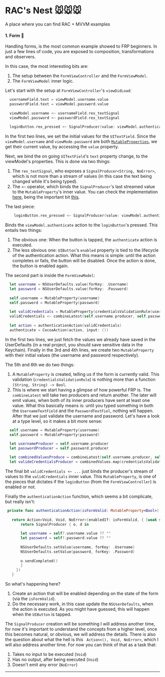 # RAC's Nest 🐭🐭🐭

A place where you can find RAC + MVVM examples

#### 1. Form 🐥

Handling forms, is the most common example showed to FRP beginners. In just a few lines of code, you are exposed to composition, transformations and observers. 

In this case, the most interesting bits are:

1. The setup between the `FormViewController` and the `FormViewModel`.
2. The `FormViewModel` inner logic. 

Let's start with the setup at `FormViewController`'s `viewDidLoad`:

```swift
  usernameField.text = viewModel.username.value                             
  passwordField.text = viewModel.password.value                             
    
  viewModel.username <~ usernameField.rex_textSignal                        
  viewModel.password <~ passwordField.rex_textSignal                        
    
  loginButton.rex_pressed <~ SignalProducer(value: viewModel.authenticate)
```
In the first two lines, we set the initial values for the `UITextField`. Since the `viewModel.username` and `viewMode.password` are both [`MutableProperties`](https://github.com/ReactiveCocoa/ReactiveCocoa/blob/f77534c77434f2112ce663f998c71ab1098335b2/ReactiveCocoa/Swift/Property.swift#L88#L172), we get their current value, by accessing the `value` property.

Next, we bind the on going `UITextField`'s `text` property change, to the viewModel's properties. This is done via two things:

1. The `rex_textSignal`, who exposes a `SignalProducer<String, NoError>`, which is not more than a stream of values (in this case the text being changed while it's being typed). 
2. The `<~` operator, which binds the `SignalProducer`'s last streamed value to the `MutableProperty`'s inner value. You can check the implementation [here](https://github.com/ReactiveCocoa/ReactiveCocoa/blob/f77534c77434f2112ce663f998c71ab1098335b2/ReactiveCocoa/Swift/Property.swift#L279#L292), being the important bit [this](https://github.com/ReactiveCocoa/ReactiveCocoa/blob/f77534c77434f2112ce663f998c71ab1098335b2/ReactiveCocoa/Swift/Property.swift#L260#L261).

The last piece:

```swift
    loginButton.rex_pressed <~ SignalProducer(value: viewModel.authenticate)
```

Binds the `viewModel.authenticate` action to the `loginButton`'s pressed. This entails two things:

1. The obvious one: When the button is tapped, the `authenticate` action is executed.
2. The less obvious one: `UIButton`'s `enabled` property is tied to the lifecycle of the authentication action. What this means is simple: until the action completes or fails, the button will be disabled. Once the action is done, the button is enabled again.

The second part is inside the `FormViewModel`:

```swift
  let username = NSUserDefaults.value(forKey: .Username)
  let password = NSUserDefaults.value(forKey: .Password)
  
  self.username = MutableProperty(username)
  self.password = MutableProperty(password)
  
  let validCredentials = MutableProperty(credentialsValidationRule(username, password))
  validCredentials <~ combineLatest(self.username.producer, self.password.producer).map(credentialsValidationRule)
  
  let action = authenticationAction(validCredentials)
  authenticate = CocoaAction(action, input: ())
```

In the first two lines, we just fetch the values we already have saved in the UserDefaults (in a real project, you should save sensitive data in the Keychain). Finally in the 3rd and 4th lines, we create two `MutableProperty` with their initial values (the username and password respectively).

The 5th and 6th we do two things:

1. A `MutableProperty` is created, telling us if the form is currently valid. This validation (`credentialsValidationRule`) is nothing more than a function `(String, String) -> Bool`. 
2. This is where we start having a glimpse of how powerful FRP is. The `combineLatest` will take two producers and return another. The later will emit values, when both of its inner producers have sent at least one value. What this basically means is: until you typed something in both the `UsernameTextField` and the `PasswordTextFiel`, nothing will happen. After that we just validate the username and password. Let's have a look at a type level, so it makes a bit more sense:

```swift
  self.username = MutableProperty(username)                                                  // MutableProperty<String, NoError>
  self.password = MutableProperty(password)                                                  // MutableProperty<String, NoError>
  
  let usernameProducer = self.username.producer                                              // SignalProducer<String, NoError>
  let passwordProducer = self.password.producer                                              // SignalProducer<String, NoError>

  let combinedValuesProduce = combineLatest(self.username.producer, self.password.producer)  // SignalProducer<(String, String), NoError>
  let valideCredentialsProducer = combinedValues.map(credentialsValidationRule)              // SignalProducer<Bool, NoError>
 ``` 
 
 The final bit `validCredentials <~ ...` just binds the producer's stream of values to the `validCredentials` inner value. This `MutableProperty`, is one of the pieces that dictates if the `loginButton` (from the `FormViewController`) is enabled or not.
 
 Finally the `authenticationAction` function, which seems a bit complicate, but really isn't:
 
 ```swift
  private func authenticationAction(isFormValid: MutableProperty<Bool>) -> Action<Void, Void, NoError> {
    
    return Action<Void, Void, NoError>(enabledIf: isFormValid, { [weak self] _ in
        return SignalProducer { o, d in
    
        let username = self?.username.value ?? ""
        let password = self?.password.value ?? ""
    
        NSUserDefaults.setValue(username, forKey: .Username)
        NSUserDefaults.setValue(password, forKey: .Password)
    
        o.sendCompleted()
        }
      })
    }
```

So what's happening here?

1. Create an action that will be enabled depending on the state of the form (via the `isFormValid`). 
2. Do the necessary work, in this case update the `NSUserDefaults`, when the action is executed. As you might have guessed, this will happen when the `UIButton` is tapped.

The `SignalProducer` creation will be something I will address another time, for now it's important to understand the concepts from a higher level, once this becomes natural, or obvious, we will address the details. There is also the question about what the hell is this ` Action<(), Void, NoError>`, which I will also address another time. For now you can think of that as a task that:

1. Takes no input to be executed (`Void`)
2. Has no output, after being executed (`Void`)
3. Doesn't emit any error (`NoError`)

----
